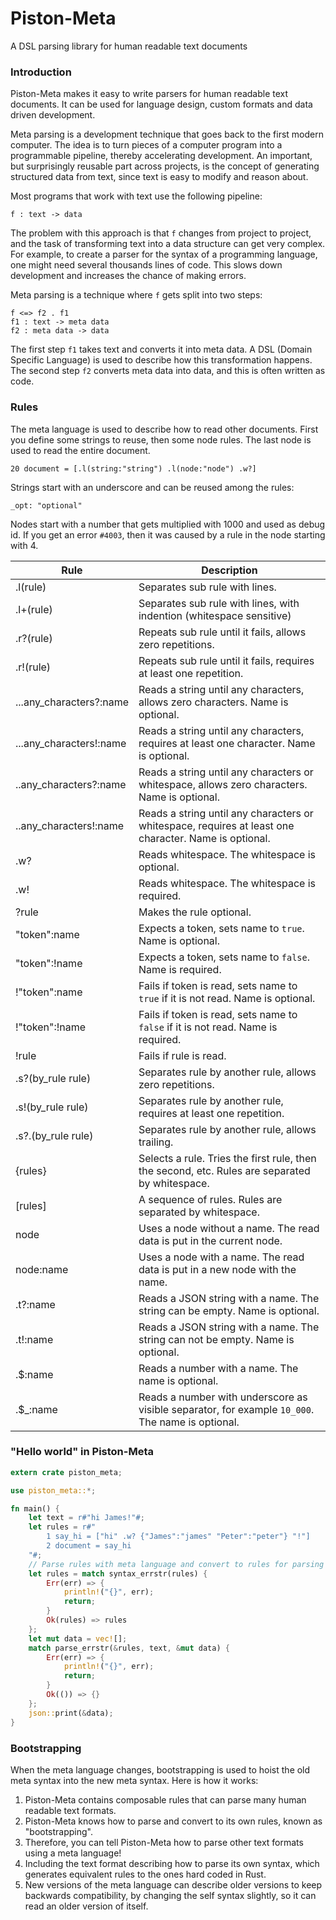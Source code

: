 # Piston-Meta
A DSL parsing library for human readable text documents

### Introduction

Piston-Meta makes it easy to write parsers for human readable text documents.
It can be used for language design, custom formats and data driven development.

Meta parsing is a development technique that goes back to the first modern computer.
The idea is to turn pieces of a computer program into a programmable pipeline,
thereby accelerating development.
An important, but surprisingly reusable part across projects, is the concept of generating
structured data from text, since text is easy to modify and reason about.

Most programs that work with text use the following pipeline:

```ignore
f : text -> data
```

The problem with this approach is that `f` changes from project to project,
and the task of transforming text into a data structure can get very complex.
For example, to create a parser for the syntax of a programming language,
one might need several thousands lines of code.
This slows down development and increases the chance of making errors.

Meta parsing is a technique where `f` gets split into two steps:

```ignore
f <=> f2 . f1
f1 : text -> meta data
f2 : meta data -> data
```

The first step `f1` takes text and converts it into meta data.
A DSL (Domain Specific Language) is used to describe how this transformation happens.
The second step `f2` converts meta data into data, and this is often written as code.

### Rules

The meta language is used to describe how to read other documents.
First you define some strings to reuse, then some node rules.
The last node is used to read the entire document.

`20 document = [.l(string:"string") .l(node:"node") .w?]`

Strings start with an underscore and can be reused among the rules:

`_opt: "optional"`

Nodes start with a number that gets multiplied with 1000 and used as debug id.
If you get an error `#4003`, then it was caused by a rule in the node starting with 4.

|Rule|Description|
|----|-----------|
|.l(rule)|Separates sub rule with lines.|
|.l+(rule)|Separates sub rule with lines, with indention (whitespace sensitive)|
|.r?(rule)|Repeats sub rule until it fails, allows zero repetitions.|
|.r!(rule)|Repeats sub rule until it fails, requires at least one repetition.|
|...any_characters?:name|Reads a string until any characters, allows zero characters. Name is optional.|
|...any_characters!:name|Reads a string until any characters, requires at least one character. Name is optional.|
|..any_characters?:name|Reads a string until any characters or whitespace, allows zero characters. Name is optional.|
|..any_characters!:name|Reads a string until any characters or whitespace, requires at least one character. Name is optional.|
|.w?|Reads whitespace. The whitespace is optional.|
|.w!|Reads whitespace. The whitespace is required.|
|?rule|Makes the rule optional.|
|"token":name|Expects a token, sets name to `true`. Name is optional.|
|"token":!name|Expects a token, sets name to `false`. Name is required.|
|!"token":name|Fails if token is read, sets name to `true` if it is not read. Name is optional.|
|!"token":!name|Fails if token is read, sets name to `false` if it is not read. Name is required.|
|!rule|Fails if rule is read.|
|.s?(by_rule rule)|Separates rule by another rule, allows zero repetitions.|
|.s!(by_rule rule)|Separates rule by another rule, requires at least one repetition.|
|.s?.(by_rule rule)|Separates rule by another rule, allows trailing.|
|{rules}|Selects a rule. Tries the first rule, then the second, etc. Rules are separated by whitespace.|
|[rules]|A sequence of rules. Rules are separated by whitespace.|
|node|Uses a node without a name. The read data is put in the current node.|
|node:name|Uses a node with a name. The read data is put in a new node with the name.|
|.t?:name|Reads a JSON string with a name. The string can be empty. Name is optional.|
|.t!:name|Reads a JSON string with a name. The string can not be empty. Name is optional.|
|.$:name|Reads a number with a name. The name is optional.|
|.$_:name|Reads a number with underscore as visible separator, for example `10_000`. The name is optional.|

### "Hello world" in Piston-Meta

```rust
extern crate piston_meta;

use piston_meta::*;

fn main() {
    let text = r#"hi James!"#;
    let rules = r#"
        1 say_hi = ["hi" .w? {"James":"james" "Peter":"peter"} "!"]
        2 document = say_hi
    "#;
    // Parse rules with meta language and convert to rules for parsing text.
    let rules = match syntax_errstr(rules) {
        Err(err) => {
            println!("{}", err);
            return;
        }
        Ok(rules) => rules
    };
    let mut data = vec![];
    match parse_errstr(&rules, text, &mut data) {
        Err(err) => {
            println!("{}", err);
            return;
        }
        Ok(()) => {}
    };
    json::print(&data);
}
```

### Bootstrapping

When the meta language changes, bootstrapping is used to hoist the old meta syntax into the new meta syntax. Here is how it works:

1. Piston-Meta contains composable rules that can parse many human readable text formats.
2. Piston-Meta knows how to parse and convert to its own rules, known as "bootstrapping".
3. Therefore, you can tell Piston-Meta how to parse other text formats using a meta language!
4. Including the text format describing how to parse its own syntax, which generates equivalent rules to the ones hard coded in Rust.
5. New versions of the meta language can describe older versions to keep backwards compatibility, by changing the self syntax slightly, so it can read an older version of itself.

